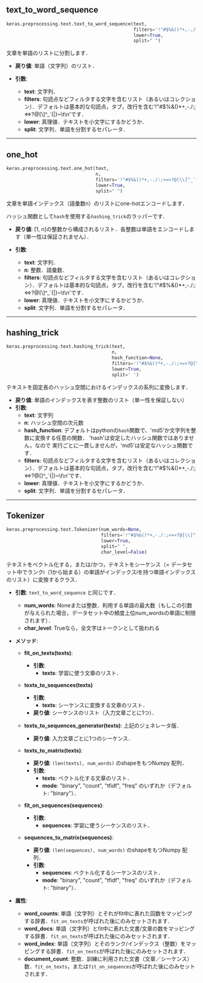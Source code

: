 ## text_to_word_sequence

```python
keras.preprocessing.text.text_to_word_sequence(text,
                                               filters='!"#$%&()*+,-./:;<=>?@[\\]^_`{|}~\t\n',
                                               lower=True,
                                               split=" ")
```

文章を単語のリストに分割します．

- __戻り値__: 単語（文字列）のリスト．

- __引数__:
    - __text__: 文字列．
    - __filters__: 句読点などフィルタする文字を含むリスト（あるいはコレクション）．デフォルトは基本的な句読点，タブ，改行を含む'!"#$%&()*+,-./:;<=>?@[\\]^_`{|}~\t\n'です．
    - __lower__: 真理値．テキストを小文字にするかどうか．
    - __split__: 文字列．単語を分割するセパレータ．

---

## one_hot

```python
keras.preprocessing.text.one_hot(text,
                                 n,
                                 filters='!"#$%&()*+,-./:;<=>?@[\\]^_`{|}~\t\n',
                                 lower=True,
                                 split=" ")
```

文章を単語インデックス（語彙数n）のリストにone-hotエンコードします．

ハッシュ関数として`hash`を使用する`hashing_trick`のラッパーです．

- __戻り値__: [1, n]の整数から構成されるリスト．各整数は単語をエンコードします（単一性は保証されません）．

- __引数__:
    - __text__: 文字列．
    - __n__: 整数．語彙数．
    - __filters__: 句読点などフィルタする文字を含むリスト（あるいはコレクション）．デフォルトは基本的な句読点，タブ，改行を含む'!"#$%&()*+,-./:;<=>?@[\\]^_`{|}~\t\n'です．
    - __lower__: 真理値．テキストを小文字にするかどうか．
    - __split__: 文字列．単語を分割するセパレータ．

---

## hashing_trick

```python
keras.preprocessing.text.hashing_trick(text,
                                       n,
                                       hash_function=None,
                                       filters='!"#$%&()*+,-./:;<=>?@[\\]^_`{|}~\t\n',
                                       lower=True,
                                       split=' ')
```

テキストを固定長のハッシュ空間におけるインデックスの系列に変換します．

- __戻り値__:
        単語のインデックスを表す整数のリスト（単一性を保証しない）
- __引数__:
    - __text__: 文字列
    - __n__: ハッシュ空間の次元数
    - __hash_function__: デフォルトはpythonの`hash`関数で、'md5'か文字列を整数に変換する任意の関数．
            'hash'は安定したハッシュ関数ではありません，なので
            実行ごとに一貫しませんが，'md5'は安定なハッシュ関数です．
    - __filters__: 句読点などフィルタする文字を含むリスト（あるいはコレクション）．デフォルトは基本的な句読点，タブ，改行を含む'!"#$%&()*+,-./:;<=>?@[\]^_`{|}~\t\n'です．
    - __lower__: 真理値．テキストを小文字にするかどうか．
    - __split__: 文字列．単語を分割するセパレータ．

---

## Tokenizer

```python
keras.preprocessing.text.Tokenizer(num_words=None,
                                   filters='!"#$%&()*+,-./:;<=>?@[\\]^_`{|}~\t\n',
                                   lower=True,
                                   split=" ",
                                   char_level=False)
```

テキストをベクトル化する，または/かつ，テキストをシーケンス（= データセット中でランクi（1から始まる）の単語がインデックスiを持つ単語インデックスのリスト）に変換するクラス．

- __引数__: `text_to_word_sequence` と同じです．
    - __num_words__: Noneまたは整数．利用する単語の最大数（もしこの引数が与えられた場合，データセット中の頻度上位num_wordsの単語に制限されます）．
    - __char_level__: Trueなら，全文字はトークンとして扱われる

- __メソッド__:

    - __fit_on_texts(texts)__:
        - __引数__:
            - __texts__: 学習に使う文章のリスト．

    - __texts_to_sequences(texts)__
        - __引数__:
            - __texts__: シーケンスに変換する文章のリスト．
        - __戻り値__: シーケンスのリスト（入力文章ごとに1つ）．

    - __texts_to_sequences_generator(texts)__: 上記のジェネレータ版．
        - __戻り値__: 入力文章ごとに1つのシーケンス．

    - __texts_to_matrix(texts)__:
        - __戻り値__: `(len(texts), num_words)` のshapeをもつNumpy 配列．
        - __引数__:
            - __texts__: ベクトル化する文章のリスト．
            - __mode__: "binary", "count", "tfidf", "freq" のいずれか（デフォルト: "binary"）．

    - __fit_on_sequences(sequences)__:
        - __引数__:
            - __sequences__: 学習に使うシーケンスのリスト．

    - __sequences_to_matrix(sequences)__:
        - __戻り値__: `(len(sequences), num_words)` のshapeをもつNumpy 配列．
        - __引数__:
            - __sequences__: ベクトル化するシーケンスのリスト．
            - __mode__: "binary", "count", "tfidf", "freq" のいずれか（デフォルト: "binary"）．

- __属性__:
    - __word_counts__: 単語（文字列）とそれがfit中に表れた回数をマッピングする辞書．`fit_on_texts`が呼ばれた後にのみセットされます．
    - __word_docs__: 単語（文字列）とfit中に表れた文書/文章の数をマッピングする辞書．`fit_on_texts`が呼ばれた後にのみセットされます．
    - __word_index__: 単語（文字列）とそのランク/インデックス（整数）をマッピングする辞書．`fit_on_texts`が呼ばれた後にのみセットされます．
    - __document_count__: 整数．訓練に利用された文書（文章／シーケンス）数．`fit_on_texts`，または`fit_on_sequences`が呼ばれた後にのみセットされます．

